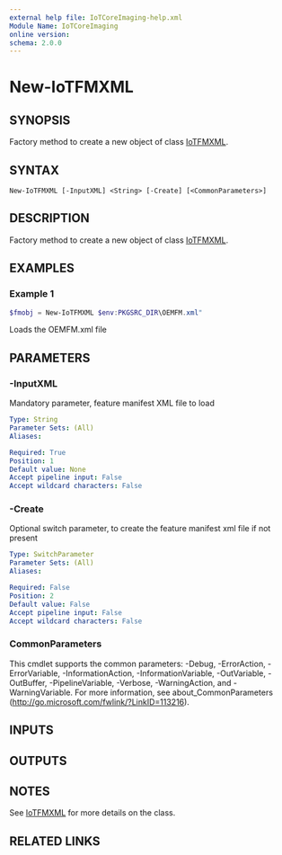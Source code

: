 ```yaml
---
external help file: IoTCoreImaging-help.xml
Module Name: IoTCoreImaging
online version:
schema: 2.0.0
---
```


# New-IoTFMXML

## SYNOPSIS
Factory method to create a new object of class [IoTFMXML](.\Classes\IoTFMXML.md).

## SYNTAX

```
New-IoTFMXML [-InputXML] <String> [-Create] [<CommonParameters>]
```

## DESCRIPTION
Factory method to create a new object of class [IoTFMXML](.\Classes\IoTFMXML.md).

## EXAMPLES

### Example 1
```Powershell
$fmobj = New-IoTFMXML $env:PKGSRC_DIR\OEMFM.xml"
```

Loads the OEMFM.xml file

## PARAMETERS

### -InputXML
Mandatory parameter, feature manifest XML file to load

```yaml
Type: String
Parameter Sets: (All)
Aliases:

Required: True
Position: 1
Default value: None
Accept pipeline input: False
Accept wildcard characters: False
```

### -Create
Optional switch parameter, to create the feature manifest xml file if not present

```yaml
Type: SwitchParameter
Parameter Sets: (All)
Aliases:

Required: False
Position: 2
Default value: False
Accept pipeline input: False
Accept wildcard characters: False
```

### CommonParameters
This cmdlet supports the common parameters: -Debug, -ErrorAction, -ErrorVariable, -InformationAction, -InformationVariable, -OutVariable, -OutBuffer, -PipelineVariable, -Verbose, -WarningAction, and -WarningVariable. For more information, see about_CommonParameters (http://go.microsoft.com/fwlink/?LinkID=113216).

## INPUTS

## OUTPUTS

## NOTES
See [IoTFMXML](.\Classes\IoTFMXML.md) for more details on the class.

## RELATED LINKS
